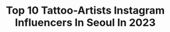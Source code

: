 ---
title: Top 10 Tattoo-Artists Instagram Influencers In Seoul In 2023
description: >-
  Find top tattoo-artists Instagram influencers in Seoul in 2023. Most popular hashtags: #tattoo #tattooart #tattooideas #colortattoo.
platform: Instagram
hits: 10
text_top: Identify the best Instagram influencers on inBeat.
text_bottom: Our search engine aggregates 10 Instagram influencers like this in Seoul, South Korea for you to contact.
profiles:
  - username: "wormholehopper"
    fullname: >-
      
    bio: >-
      I’m an artist that tattoos Seoul, Korea🇰🇷 오픈카카오로 문의주세요 Blackwork👉@brain_flavor Email me for any inquiry No dms plz 📧stnrtatt@gmail.com ✨LGBTQ FRIENDLY
    location: "South Korea"
    followers: 17964
    engagement: 512
    commentsToLikes: 0.014822
    id: ck14jz1iamw0w0i19qmkzbxco
    verified: false
    hashtags: "#spike, #buffythevampireslayer, #girlwithapearlearring, #zelda"
  - username: "graycodetattoo"
    fullname: >-
      Tattoo artist GRAYCODE
    bio: >-
      🇰🇷Seoul -3월(Mar) available 🇰🇷Jeju - 3월(Mar) 5~7th, 1 spot left 　 Contact ▪️Graycodetattoo@gmail.com ▪️Kakao channel: graycodetattoo
    location: "South Korea"
    followers: 51288
    engagement: 434
    commentsToLikes: 0.012276
    id: ckaovj61o4s5q0i788zhkb7dt
    verified: false
    hashtags: "#tattoodesigns, #arttattoo, #tinytattoos, #tattooflash"
  - username: "tattooer_manda"
    fullname: >-
      MANDA
    bio: >-
      * I do not sell my design* Tattooer / Artist Seoul, Korea 🇰🇷 . . Contact (Kakaotalk) *No DM* 👇👇
    location: "South Korea"
    followers: 33621
    engagement: 356
    commentsToLikes: 0.006831
    id: ck8tbm6tgw7f70j78r26dugp2
    verified: false
    hashtags: "#animaltattoo, #studiobysol, #illustration, #flowertattoo"
  - username: "q_tattoos"
    fullname: >-
      Dongkyu Lee
    bio: >-
      Korean, Artist 🇰🇷 Seoul now 🇺🇸 NYC, LA TBD leedongkyutattoo-gmail 오픈카톡
    location: "South Korea"
    followers: 232260
    engagement: 136
    commentsToLikes: 0.019044
    id: ck6udf9mvkr5q0j711k6r62zm
    verified: true
    hashtags: "#tattoo, #tattooideas, #realistictattoo, #tat"
  - username: "tattooist_eunzo_"
    fullname: >-
      tattooist_eunzo_
    bio: >-
      @hystericgarden Seoul, South Korea Book Available DM or E-mail E-mail : sojung3241@naver.com
    location: "South Korea"
    followers: 10433
    engagement: 460
    commentsToLikes: 0.023309
    id: ck8szl3waov5h0j78fvjh3pxa
    verified: false
    hashtags: "#blackwork, #tattooculture, #blackworkers, #blackink"
  - username: "mumi_ink"
    fullname: >-
      무미
    bio: >-
      Seoul,Korea 3월 예약중 Email inkedbymumi@gmail.com Kakao Talk
    location: "South Korea"
    followers: 81529
    engagement: 448
    commentsToLikes: 0.008463
    id: ck5hk1pqhhmxx0i11uopvcq15
    verified: false
    hashtags: "#tattooartist, #finetattoo, #goldtattoo, #portraittattoo"
  - username: "girin_tattoo"
    fullname: >-
      GIRIN
    bio: >-
      Don't copy - KOREA/ Seoul @3layer_studio -타투 수강/DM/ naragustlr@gmail.com -오픈카톡 주소 변경 되었습니다 아래 링크로 다시 들어와주세요👇👇
    location: "South Korea"
    followers: 67536
    engagement: 381
    commentsToLikes: 0.002584
    id: ck8t12deou7on0j78om6ten8u
    verified: false
    hashtags: "#inked, #tattooartist, #flower, #blackandgreytattoo"
  - username: "arang_eleven"
    fullname: >-
      Arang eleven
    bio: >-
      email - info@seoulinktattoo.com 또는 디엠
    location: "South Korea"
    followers: 70892
    engagement: 716
    commentsToLikes: 0.011493
    id: ck55k51uiyh6n0i11jccth73u
    verified: false
    hashtags: "#tattooidea, #blackouttattoo, #blacktattooart, #blacktattoomag"
  - username: "now_tattooer"
    fullname: >-
      ‧ ͙✷ 𝐍𝐎𝐖 ✷ ͙‧
    bio: >-
      ✷ 𝐒𝐞𝐨𝐮𝐥, 𝐊𝐨𝐫𝐞𝐚 ✷ 𝐃𝐞𝐬𝐢𝐠𝐧 : @Now_ttt ̵ ̀ ̗ 𝐍𝐨 𝐃𝐌 ̖ ́ ̵ ✷ 𝐊𝐚𝐤𝐚𝐨 : 𝐜𝐫𝐚𝐳𝐲𝐥𝐮𝐜𝐤𝐧𝐨𝐰 ✷ 𝐌𝐚𝐢𝐥 : 𝐧𝐨𝐰𝐭𝐚𝐭𝐭𝐨𝐨𝐞𝐫@𝐠𝐦𝐚𝐢𝐥.𝐜𝐨𝐦
    location: "South Korea"
    followers: 52808
    engagement: 249
    commentsToLikes: 0.002063
    id: ck6u146lnjhab0j713gb6dhq5
    verified: false
    hashtags: "#lineworks, #tttism, #blacktattoo, #seoultattoo"
  - username: "lighthouse_professional_tattoo"
    fullname: >-
      ⚓️Lighthouse Tattoo Studio
    bio: >-
      • Based in Republic of Korea 🇰🇷 • Nampodong, Busan • Itaewon, Seoul • Check individual artists and contact directly ⬇️
    location: "South Korea"
    followers: 73672
    engagement: 423
    commentsToLikes: 0.002636
    id: ck5qebx8vzpxx0i1141dpfof7
    verified: false
    hashtags: ""
---